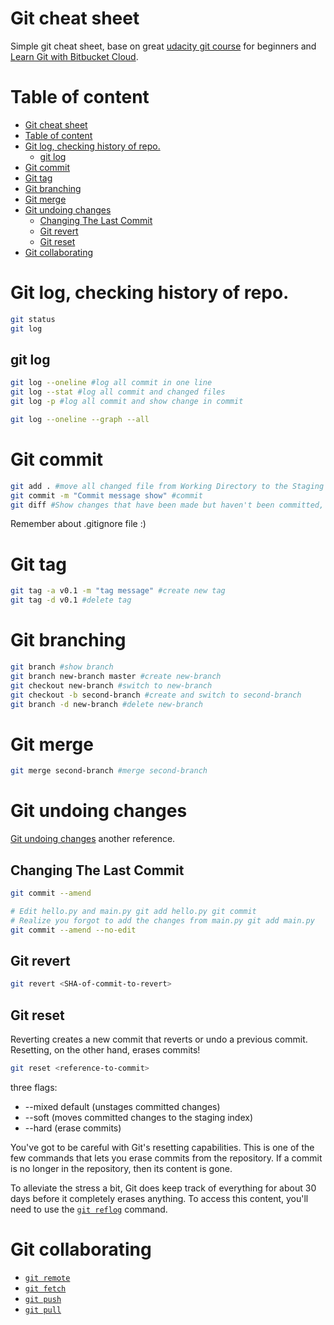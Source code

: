# Git cheat sheet
Simple git cheat sheet, base on great [udacity git course](https://classroom.udacity.com/courses/ud123) for beginners and [Learn Git with Bitbucket Cloud](https://www.atlassian.com/git/tutorials/learn-git-with-bitbucket-cloud).

# Table of content

- [Git cheat sheet](#git-cheat-sheet)
- [Table of content](#table-of-content)
- [Git log, checking history of repo.](#git-log-checking-history-of-repo)
  - [git log](#git-log)
- [Git commit](#git-commit)
- [Git tag](#git-tag)
- [Git branching](#git-branching)
- [Git merge](#git-merge)
- [Git undoing changes](#git-undoing-changes)
  - [Changing The Last Commit](#changing-the-last-commit)
  - [Git revert](#git-revert)
  - [Git reset](#git-reset)
- [Git collaborating](#git-collaborating)
  

# Git log, checking history of repo.

```bash
git status
git log
```
## git log
```bash
git log --oneline #log all commit in one line
git log --stat #log all commit and changed files
git log -p #log all commit and show change in commit

git log --oneline --graph --all
```

# Git commit

```bash
git add . #move all changed file from Working Directory to the Staging Index
git commit -m "Commit message show" #commit
git diff #Show changes that have been made but haven't been committed, yet.
```
Remember about .gitignore file :)

# Git tag
```bash
git tag -a v0.1 -m "tag message" #create new tag
git tag -d v0.1 #delete tag
```

# Git branching
```bash
git branch #show branch
git branch new-branch master #create new-branch
git checkout new-branch #switch to new-branch
git checkout -b second-branch #create and switch to second-branch
git branch -d new-branch #delete new-branch
```

# Git merge
```bash
git merge second-branch #merge second-branch
```

# Git undoing changes

[Git undoing changes](https://www.atlassian.com/git/tutorials/undoing-changes) another reference.

## Changing The Last Commit
```bash
git commit --amend

# Edit hello.py and main.py git add hello.py git commit
# Realize you forgot to add the changes from main.py git add main.py
git commit --amend --no-edit
```

## Git revert 
```bash
git revert <SHA-of-commit-to-revert>
```

## Git reset
Reverting creates a new commit that reverts or undo a previous commit. Resetting, on the other hand, erases commits!

```bash
git reset <reference-to-commit>
```
three flags:
- --mixed default (unstages committed changes)
- --soft (moves committed changes to the staging index)
- --hard (erase commits)


You've got to be careful with Git's resetting capabilities. This is one of the few commands that lets you erase commits from the repository. If a commit is no longer in the repository, then its content is gone.

To alleviate the stress a bit, Git does keep track of everything for about 30 days before it completely erases anything. To access this content, you'll need to use the [```git reflog```](https://www.atlassian.com/git/tutorials/rewriting-history) command.

# Git collaborating

- [```git remote```](https://www.atlassian.com/git/tutorials/syncing)
- [```git fetch```](https://www.atlassian.com/git/tutorials/syncing/git-fetch)
- [```git push```](https://www.atlassian.com/git/tutorials/syncing/git-push)
- [```git pull```](https://www.atlassian.com/git/tutorials/syncing/git-pull)
